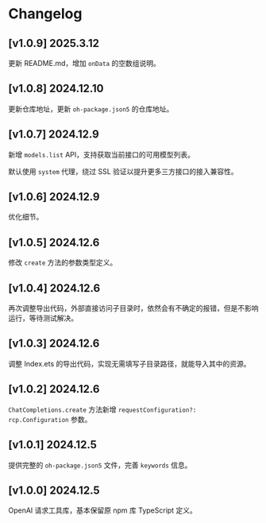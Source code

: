 # Changelog

## [v1.0.9] 2025.3.12

更新 README.md，增加 `onData` 的空数组说明。

## [v1.0.8] 2024.12.10

更新仓库地址，更新 `oh-package.json5` 的仓库地址。

## [v1.0.7] 2024.12.9

新增 `models.list` API，支持获取当前接口的可用模型列表。

默认使用 `system` 代理，绕过 SSL 验证以提升更多三方接口的接入兼容性。

## [v1.0.6] 2024.12.9

优化细节。

## [v1.0.5] 2024.12.6

修改 `create` 方法的参数类型定义。

## [v1.0.4] 2024.12.6

再次调整导出代码，外部直接访问子目录时，依然会有不确定的报错，但是不影响运行，等待测试解决。

## [v1.0.3] 2024.12.6

调整 Index.ets 的导出代码，实现无需填写子目录路径，就能导入其中的资源。

## [v1.0.2] 2024.12.6

`ChatCompletions.create` 方法新增 `requestConfiguration?: rcp.Configuration` 参数。

## [v1.0.1] 2024.12.5

提供完整的 `oh-package.json5` 文件，完善 `keywords` 信息。

## [v1.0.0] 2024.12.5

OpenAI 请求工具库，基本保留原 npm 库 TypeScript 定义。